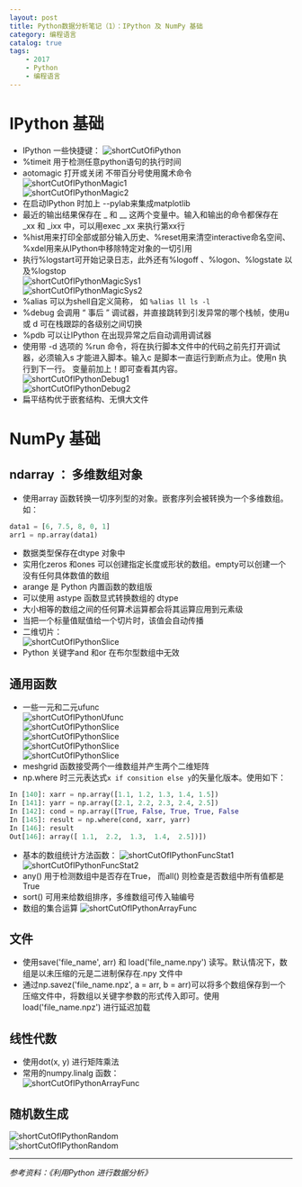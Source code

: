 ```yaml
---
layout: post
title: Python数据分析笔记（1）：IPython 及 NumPy 基础
category: 编程语言
catalog: true
tags: 
    - 2017
    - Python
    - 编程语言
---
```

# IPython 基础
* IPython 一些快捷键：
![shortCutOfiPython](https://raw.githubusercontent.com/Donche/Donche.github.io/master/_posts/Python/ShortCut_ipython.png)
* %timeit 用于检测任意python语句的执行时间
* aotomagic 打开或关闭 不带百分号使用魔术命令   
![shortCutOfIPythonMagic1](https://raw.githubusercontent.com/Donche/Donche.github.io/master/_posts/Python/ShortCut_ipython_magic1.jpg)   
![shortCutOfIPythonMagic2](https://raw.githubusercontent.com/Donche/Donche.github.io/master/_posts/Python/ShortCut_ipython_magic2.jpg)
* 在启动IPython 时加上 --pylab来集成matplotlib
* 最近的输出结果保存在 _ 和 __ 这两个变量中。输入和输出的命令都保存在 \_xx 和 \_ixx 中，可以用exec \_xx 来执行第xx行
* %hist用来打印全部或部分输入历史、%reset用来清空interactive命名空间、%xdel用来从IPython中移除特定对象的一切引用
* 执行%logstart可开始记录日志，此外还有%logoff 、%logon、%logstate 以及%logstop   
![shortCutOfIPythonMagicSys1](https://raw.githubusercontent.com/Donche/Donche.github.io/master/_posts/Python/ShortCut_ipython_magic_sys1.jpg)   
![shortCutOfIPythonMagicSys2](https://raw.githubusercontent.com/Donche/Donche.github.io/master/_posts/Python/ShortCut_ipython_magic_sys2.jpg)
* %alias 可以为shell自定义简称， 如 ``` %alias ll ls -l ```
* %debug 会调用 “ 事后 ” 调试器，并直接跳转到引发异常的哪个栈帧，使用u 或 d 可在栈跟踪的各级别之间切换
* %pdb 可以让IPython 在出现异常之后自动调用调试器
* 使用带 -d 选项的 %run 命令，将在执行脚本文件中的代码之前先打开调试器，必须输入s 才能进入脚本。输入c 是脚本一直运行到断点为止。使用n 执行到下一行。 变量前加上！即可查看其内容。   
![shortCutOfIPythonDebug1](https://raw.githubusercontent.com/Donche/Donche.github.io/master/_posts/Python/ShortCut_ipython_debug1.jpg)   
![shortCutOfIPythonDebug2](https://raw.githubusercontent.com/Donche/Donche.github.io/master/_posts/Python/ShortCut_ipython_debug2.jpg)
* 扁平结构优于嵌套结构、无惧大文件

# NumPy 基础
## ndarray ： 多维数组对象
* 使用array 函数转换一切序列型的对象。嵌套序列会被转换为一个多维数组。如：
```python
data1 = [6, 7.5, 8, 0, 1]
arr1 = np.array(data1)
```
* 数据类型保存在dtype 对象中
* 实用化zeros 和ones 可以创建指定长度或形状的数组。empty可以创建一个没有任何具体数值的数组
* arange 是 Python 内置函数的数组版
* 可以使用 astype 函数显式转换数组的 dtype
* 大小相等的数组之间的任何算术运算都会将其运算应用到元素级
* 当把一个标量值赋值给一个切片时，该值会自动传播
* 二维切片：   
![shortCutOfIPythonSlice](https://raw.githubusercontent.com/Donche/Donche.github.io/master/_posts/Python/ShortCut_ipython_slice.jpg)   
* Python 关键字and 和or 在布尔型数组中无效

## 通用函数
* 一些一元和二元ufunc   
![shortCutOfIPythonUfunc](https://raw.githubusercontent.com/Donche/Donche.github.io/master/_posts/Python/ShortCut_ipython_ufunc1.jpg)   
![shortCutOfIPythonSlice](https://raw.githubusercontent.com/Donche/Donche.github.io/master/_posts/Python/ShortCut_ipython_ufunc2.jpg)   
![shortCutOfIPythonSlice](https://raw.githubusercontent.com/Donche/Donche.github.io/master/_posts/Python/ShortCut_ipython_ufunc3.jpg)   
![shortCutOfIPythonSlice](https://raw.githubusercontent.com/Donche/Donche.github.io/master/_posts/Python/ShortCut_ipython_ufunc4.jpg)   
![shortCutOfIPythonSlice](https://raw.githubusercontent.com/Donche/Donche.github.io/master/_posts/Python/ShortCut_ipython_ufunc5.jpg)   
* meshgrid 函数接受两个一维数组并产生两个二维矩阵
* np.where 时三元表达式``` x if consition else y ```的矢量化版本。使用如下：
```python
In [140]: xarr = np.array([1.1, 1.2, 1.3, 1.4, 1.5])
In [141]: yarr = np.array([2.1, 2.2, 2.3, 2.4, 2.5])
In [142]: cond = np.array([True, False, True, True, False
In [145]: result = np.where(cond, xarr, yarr)
In [146]: result
Out[146]: array([ 1.1,  2.2,  1.3,  1.4,  2.5])])
```
* 基本的数组统计方法函数：
![shortCutOfIPythonFuncStat1](https://raw.githubusercontent.com/Donche/Donche.github.io/master/_posts/Python/ShortCut_ipython_func_stat1.jpg)   
![shortCutOfIPythonFuncStat2](https://raw.githubusercontent.com/Donche/Donche.github.io/master/_posts/Python/ShortCut_ipython_func_stat2.jpg)   
* any() 用于检测数组中是否存在True， 而all() 则检查是否数组中所有值都是True
* sort() 可用来给数组排序，多维数组可传入轴编号
* 数组的集合运算
![shortCutOfIPythonArrayFunc](https://raw.githubusercontent.com/Donche/Donche.github.io/master/_posts/Python/ShortCut_ipython_array_func.jpg)   
## 文件
* 使用save('file_name', arr) 和 load('file_name.npy') 读写。默认情况下，数组是以未压缩的元是二进制保存在.npy 文件中
* 通过np.savez('file_name.npz', a = arr, b = arr)可以将多个数组保存到一个压缩文件中，将数组以关键字参数的形式传入即可。使用load('file_name.npz') 进行延迟加载

## 线性代数
* 使用dot(x, y) 进行矩阵乘法
* 常用的numpy.linalg 函数：   
![shortCutOfIPythonArrayFunc](https://raw.githubusercontent.com/Donche/Donche.github.io/master/_posts/Python/shortCut_ipython_nplinalg.jpg)      

## 随机数生成
![shortCutOfIPythonRandom](https://raw.githubusercontent.com/Donche/Donche.github.io/master/_posts/Python/ShortCut_ipython_random.jpg)   
![shortCutOfIPythonRandom](https://raw.githubusercontent.com/Donche/Donche.github.io/master/_posts/Python/ShortCut_ipython_random2.jpg)   


---
*参考资料：《利用Python 进行数据分析》*
